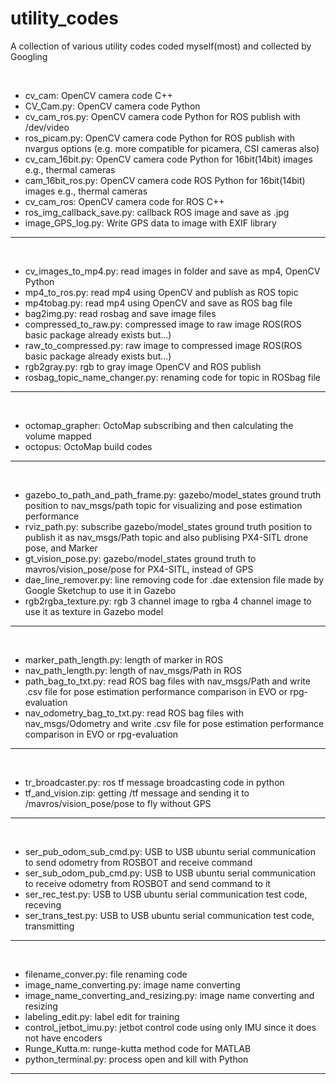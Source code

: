 # utility_codes
A collection of various utility codes coded myself(most) and collected by Googling

<br>

+ cv_cam: OpenCV camera code C++ 
+ CV_Cam.py: OpenCV camera code Python
+ cv_cam_ros.py: OpenCV camera code Python for ROS publish with /dev/video 
+ ros_picam.py: OpenCV camera code Python for ROS publish with nvargus options (e.g. more compatible for picamera, CSI cameras also)
+ cv_cam_16bit.py: OpenCV camera code Python for 16bit(14bit) images e.g., thermal cameras
+ cam_16bit_ros.py: OpenCV camera code ROS Python for 16bit(14bit) images e.g., thermal cameras
+ cv_cam_ros: OpenCV camera code for ROS C++
+ ros_img_callback_save.py: callback ROS image and save as .jpg
+ image_GPS_log.py: Write GPS data to image with EXIF library

---

<br>

+ cv_images_to_mp4.py: read images in folder and save as mp4, OpenCV Python
+ mp4_to_ros.py: read mp4 using OpenCV and publish as ROS topic
+ mp4tobag.py: read mp4 using OpenCV and save as ROS bag file
+ bag2img.py: read rosbag and save image files
+ compressed_to_raw.py: compressed image to raw image ROS(ROS basic package already exists but...)
+ raw_to_compressed.py: raw image to compressed image ROS(ROS basic package already exists but...)
+ rgb2gray.py: rgb to gray image OpenCV and ROS publish
+ rosbag_topic_name_changer.py: renaming code for topic in ROSbag file

---

<br>

+ octomap_grapher: OctoMap subscribing and then calculating the volume mapped
+ octopus: OctoMap build codes

---


<br>

+ gazebo_to_path_and_path_frame.py: gazebo/model_states ground truth position to nav_msgs/path topic for visualizing and pose estimation performance
+ rviz_path.py: subscribe gazebo/model_states ground truth position to publish it as nav_msgs/Path topic and also publising PX4-SITL drone pose, and Marker
+ gt_vision_pose.py: gazebo/model_states ground truth to mavros/vision_pose/pose for PX4-SITL, instead of GPS
+ dae_line_remover.py: line removing code for .dae extension file made by Google Sketchup to use it in Gazebo
+ rgb2rgba_texture.py: rgb 3 channel image to rgba 4 channel image to use it as texture in Gazebo model

---


<br>

+ marker_path_length.py: length of marker in ROS
+ nav_path_length.py: length of nav_msgs/Path in ROS
+ path_bag_to_txt.py: read ROS bag files with nav_msgs/Path and write .csv file for pose estimation performance comparison in EVO or rpg-evaluation
+ nav_odometry_bag_to_txt.py: read ROS bag files with nav_msgs/Odometry and write .csv file for pose estimation performance comparison in EVO or rpg-evaluation

---


<br>

+ tr_broadcaster.py: ros tf message broadcasting code in python
+ tf_and_vision.zip: getting /tf message and sending it to /mavros/vision_pose/pose to fly without GPS

---


<br>

+ ser_pub_odom_sub_cmd.py: USB to USB ubuntu serial communication to send odometry from ROSBOT and receive command
+ ser_sub_odom_pub_cmd.py: USB to USB ubuntu serial communication to receive odometry from ROSBOT and send command to it
+ ser_rec_test.py: USB to USB ubuntu serial communication test code, receving
+ ser_trans_test.py: USB to USB ubuntu serial communication test code, transmitting

---


<br>

+ filename_conver.py: file renaming code
+ image_name_converting.py: image name converting
+ image_name_converting_and_resizing.py: image name converting and resizing
+ labeling_edit.py: label edit for training
+ control_jetbot_imu.py: jetbot control code using only IMU since it does not have encoders
+ Runge_Kutta.m: runge-kutta method code for MATLAB
+ python_terminal.py: process open and kill with Python

---

